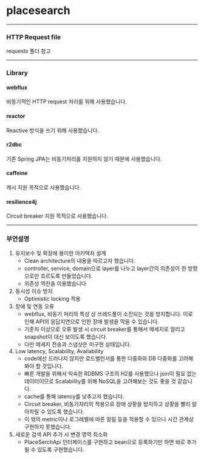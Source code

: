 # placesearch
- - -
### HTTP Request file
requests 폴더 참고
- - -
### Library
#### webflux
비동기적인 HTTP request 처리를 위해 사용했습니다.

#### reactor
Reactive 방식을 쓰기 위해 사용했습니다.

#### r2dbc
기존 Spring JPA는 비동기처리를 지원하지 않기 때문에 사용했습니다.

#### caffeine
캐시 지원 목적으로 사용했습니다.

#### resilience4j
Circuit breaker 지원 목적으로 사용했습니다.
- - -
### 부연설명
1. 유지보수 및 확장에 용이한 아키텍처 설계
   * Clean architecture의 내용을 따르고자 했습니다.
   * controller, service, domain으로 layer를 나누고 layer간의 의존성이 한 방향으로만 흐르도록 만들었습니다.
   * 의존성 역전을 이용했습니다
2. 동시성 이슈 방지
   * Optimistic locking 적용
3. 장애 및 연동 오류
   * webflux, 비동기 처리의 특성 상 쓰레드풀이 소진되는 것을 방지합니다. 이로 인해 API의 응답지연으로 인한 장애 발생을 막을 수 있습니다.
   * 기준치 이상으로 오류 발생 시 circuit breaker를 통해서 메세지로 알리고 snapshot이 대신 보이도록 했습니다.
   * 다만 메세지 전송과 스냅샷은 미구현 상태입니다. 
4. Low latency, Scalability, Availability
   * code에선 드러나지 않지만 로드밸런서를 통한 다중화와 DB 다중화를 고려해봐야 할 것입니다.
   * 빠른 개발을 위해서 익숙한 RDBMS 구조의 H2를 사용했으나 join이 필요 없는 데이터이므로 Scalability를 위해 NoSQL을 고려해보는 것도 좋을 것 같습니다.
   * cache를 통해 latency를 낮추고자 했습니다.
   * Circuit breaker, 비동기처리의 적용으로 장애 상황을 방지하고 상황을 빨리 알아차릴 수 있도록 했습니다.
   * 이 밖의 metric이나 로그레벨에 따른 알림 등을 적용할 수 있으나 시간 관계상 구현하지 못했습니다.
5. 새로운 검색 API 추가 시 변경 영역 최소화
   * PlaceSerchApi 인터페이스를 구현하고 bean으로 등록하기만 하면 바로 추가될 수 있도록 구현했습니다.
